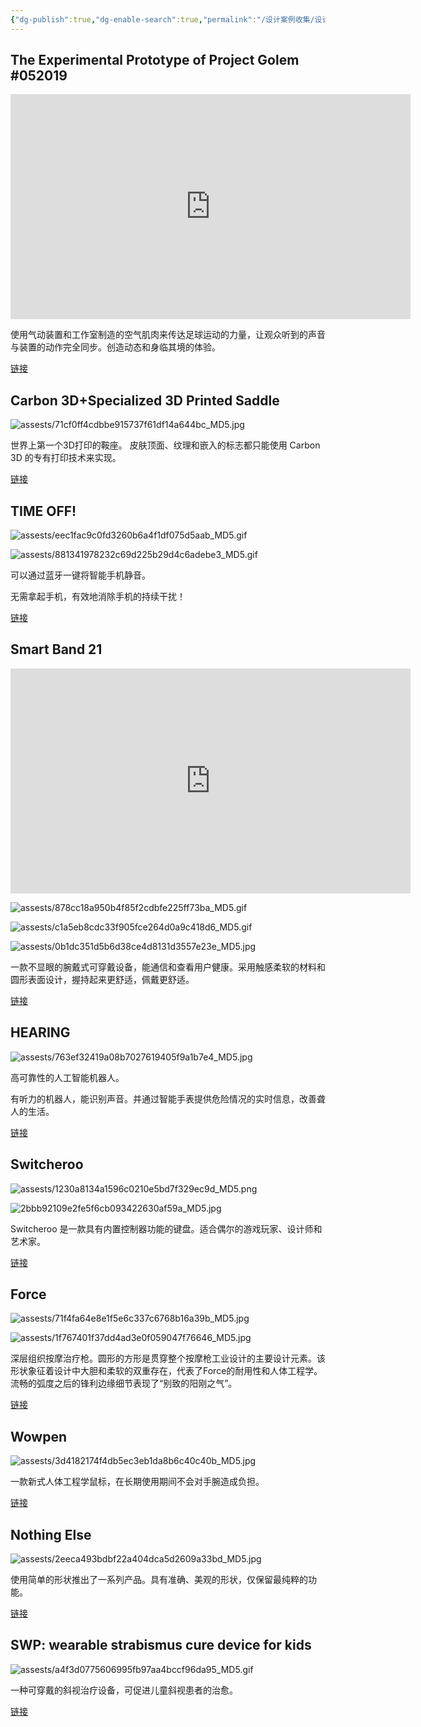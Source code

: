 ```yaml
---
{"dg-publish":true,"dg-enable-search":true,"permalink":"/设计案例收集/设计案例收集02/","dgEnableSearch":true,"dgPassFrontmatter":true}
---
```


## The Experimental Prototype of Project Golem #052019

<iframe src="https://player.vimeo.com/video/342725687?h=dbf6e4bd6a" width="640" height="360" frameborder="0" allow="autoplay; fullscreen; picture-in-picture" allowfullscreen></iframe>

使用气动装置和工作室制造的空气肌肉来传达足球运动的力量，让观众听到的声音与装置的动作完全同步。创造动态和身临其境的体验。

[链接](https://www.behance.net/gallery/81469425/EPPG-052019?tracking_source=curated_galleries_product-design)

## Carbon 3D+Specialized 3D Printed Saddle

![assests/71cf0ff4cdbbe915737f61df14a644bc_MD5.jpg](/img/user/assests/71cf0ff4cdbbe915737f61df14a644bc_MD5.jpg)

世界上第一个3D打印的鞍座。 皮肤顶面、纹理和嵌入的标志都只能使用 Carbon 3D 的专有打印技术来实现。

[链接](https://www.behance.net/gallery/102225305/Carbon-3DSpecialized-3D-Printed-Saddle?tracking_source=curated_galleries_product-design)

## TIME OFF!

![assests/eec1fac9c0fd3260b6a4f1df075d5aab_MD5.gif](/img/user/assests/eec1fac9c0fd3260b6a4f1df075d5aab_MD5.gif)

![assests/881341978232c69d225b29d4c6adebe3_MD5.gif](/img/user/assests/881341978232c69d225b29d4c6adebe3_MD5.gif)

可以通过蓝牙一键将智能手机静音。

无需拿起手机，有效地消除手机的持续干扰！

[链接](https://www.behance.net/gallery/105920235/TIME-OFF?tracking_source=curated_galleries_product-design)

## Smart Band 21

<iframe src="https://player.vimeo.com/video/473788447?h=43e9cded18" width="640" height="360" frameborder="0" allow="autoplay; fullscreen; picture-in-picture" allowfullscreen></iframe>

![assests/878cc18a950b4f85f2cdbfe225ff73ba_MD5.gif](/img/user/assests/878cc18a950b4f85f2cdbfe225ff73ba_MD5.gif)

![assests/c1a5eb8cdc33f905fce264d0a9c418d6_MD5.gif](/img/user/assests/c1a5eb8cdc33f905fce264d0a9c418d6_MD5.gif)

![assests/0b1dc351d5b6d38ce4d8131d3557e23e_MD5.jpg](/img/user/assests/0b1dc351d5b6d38ce4d8131d3557e23e_MD5.jpg)

一款不显眼的腕戴式可穿戴设备，能通信和查看用户健康。采用触感柔软的材料和圆形表面设计，握持起来更舒适，佩戴更舒适。

[链接](https://www.behance.net/gallery/103708173/Smart-Band-21?tracking_source=curated_galleries_product-design)

## HEARING

![assests/763ef32419a08b7027619405f9a1b7e4_MD5.jpg](/img/user/assests/763ef32419a08b7027619405f9a1b7e4_MD5.jpg)

高可靠性的人工智能机器人。

有听力的机器人，能识别声音。并通过智能手表提供危险情况的实时信息，改善聋人的生活。

[链接](https://www.behance.net/gallery/107405643/H-E-A-R-I-N-G?tracking_source=curated_galleries_product-design)

## Switcheroo

![assests/1230a8134a1596c0210e5bd7f329ec9d_MD5.png](/img/user/assests/1230a8134a1596c0210e5bd7f329ec9d_MD5.png)

![2bbb92109e2fe5f6cb093422630af59a_MD5.jpg](/img/user/assests/2bbb92109e2fe5f6cb093422630af59a_MD5.jpg)

Switcheroo 是一款具有内置控制器功能的键盘。适合偶尔的游戏玩家、设计师和艺术家。

[链接](https://www.behance.net/gallery/107912537/Switcheroo?tracking_source=curated_galleries_product-design)

## Force

![assests/71f4fa64e8e1f5e6c337c6768b16a39b_MD5.jpg](/img/user/assests/71f4fa64e8e1f5e6c337c6768b16a39b_MD5.jpg)

![assests/1f767401f37dd4ad3e0f059047f76646_MD5.jpg](/img/user/assests/1f767401f37dd4ad3e0f059047f76646_MD5.jpg)

深层组织按摩治疗枪。圆形的方形是贯穿整个按摩枪工业设计的主要设计元素。该形状象征着设计中大胆和柔软的双重存在，代表了Force的耐用性和人体工程学。流畅的弧度之后的锋利边缘细节表现了“别致的阳刚之气”。

[链接](https://www.behance.net/gallery/110081971/Force?tracking_source=curated_galleries_product-design)

## Wowpen

![assests/3d4182174f4db5ec3eb1da8b6c40c40b_MD5.jpg](/img/user/assests/3d4182174f4db5ec3eb1da8b6c40c40b_MD5.jpg)

一款新式人体工程学鼠标，在长期使用期间不会对手腕造成负担。

[链接](https://www.behance.net/gallery/112839135/Ergonomic-Mouse?tracking_source=curated_galleries_product-design)

## Nothing Else

![assests/2eeca493bdbf22a404dca5d2609a33bd_MD5.jpg](/img/user/assests/2eeca493bdbf22a404dca5d2609a33bd_MD5.jpg)

使用简单的形状推出了一系列产品。具有准确、美观的形状，仅保留最纯粹的功能。

[链接](https://www.behance.net/gallery/114836363/Nothing-Else?tracking_source=curated_galleries_product-design)

## SWP: wearable strabismus cure device for kids

![assests/a4f3d0775606995fb97aa4bccf96da95_MD5.gif](/img/user/assests/a4f3d0775606995fb97aa4bccf96da95_MD5.gif)

一种可穿戴的斜视治疗设备，可促进儿童斜视患者的治愈。

[链接](https://www.behance.net/gallery/163584661/SWP-wearable-strabismus-cure-device-for-kids?tracking_source=curated_galleries_product-design)
